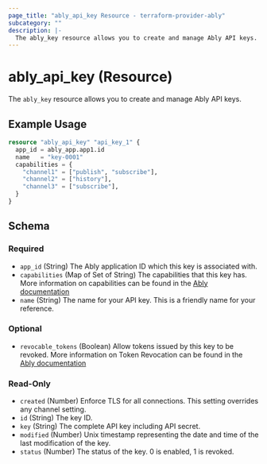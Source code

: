```yaml
---
page_title: "ably_api_key Resource - terraform-provider-ably"
subcategory: ""
description: |-
  The ably_key resource allows you to create and manage Ably API keys.
---
```


# ably_api_key (Resource)

The `ably_key` resource allows you to create and manage Ably API keys.


## Example Usage

```terraform
resource "ably_api_key" "api_key_1" {
  app_id = ably_app.app1.id
  name   = "key-0001"
  capabilities = {
    "channel1" = ["publish", "subscribe"],
    "channel2" = ["history"],
    "channel3" = ["subscribe"],
  }
}
```

<!-- schema generated by tfplugindocs -->
## Schema

### Required

- `app_id` (String) The Ably application ID which this key is associated with.
- `capabilities` (Map of Set of String) The capabilities that this key has. More information on capabilities can be found in the [Ably documentation](https://ably.com/docs/auth/capabilities)
- `name` (String) The name for your API key. This is a friendly name for your reference.

### Optional

- `revocable_tokens` (Boolean) Allow tokens issued by this key to be revoked. More information on Token Revocation can be found in the [Ably documentation](https://ably.com/docs/auth/revocation)

### Read-Only

- `created` (Number) Enforce TLS for all connections. This setting overrides any channel setting.
- `id` (String) The key ID.
- `key` (String) The complete API key including API secret.
- `modified` (Number) Unix timestamp representing the date and time of the last modification of the key.
- `status` (Number) The status of the key. 0 is enabled, 1 is revoked.
